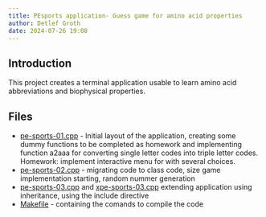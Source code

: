 ```yaml
---
title: PEsports application- Guess game for amino acid properties
author: Detlef Groth
date: 2024-07-26 19:08
---
```


## Introduction

This  project  creates  a  terminal  application  usable to learn  amino  acid
abbreviations  and biophysical properties.

## Files

-  [pe-sports-01.cpp](pe-sports-01.cpp)  - Initial  layout of the  application,
   creating some dummy  functions to be completed as homework and  implementing
   function a2aaa for converting single letter codes into triple letter codes.
   Homework: implement interactive menu for with several choices.
-  [pe-sports-02.cpp](pe-sports-02.cpp)  - migrating  code to class code, size
   game implementation starting, random nummer generation
-  [pe-sports-03.cpp](pe-sports-03.cpp)  and  [xpe-sports-03.cpp](xpe-sports-03.cpp)
   extending application using inheritance, using the include directive
- [Makefile](Makefile) - containing the comands to compile the code   
   

